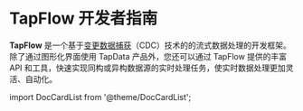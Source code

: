 # TapFlow 开发者指南

**TapFlow** 是一个基于[变更数据捕获](../introduction/change-data-capture-mechanism.md)（CDC）技术的的流式数据处理的开发框架。除了通过图形化界面使用 TapData 产品外，您还可以通过 TapFlow 提供的丰富 API 和工具，快速实现同构或异构数据源的实时处理任务，使实时数据处理更加灵活、自动化。

import DocCardList from '@theme/DocCardList';

<DocCardList />
